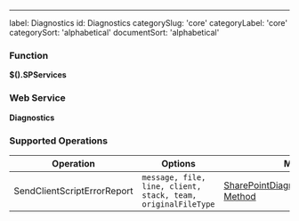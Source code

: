 ---
label: Diagnostics
id: Diagnostics
categorySlug: 'core'
categoryLabel: 'core'
categorySort: 'alphabetical'
documentSort: 'alphabetical'

### Function

**$().SPServices**

### Web Service

**Diagnostics**

### Supported Operations

| Operation | Options | MSDN Documentation | Introduced |
| --------- | ------- | ------------------ | ---------- |
| SendClientScriptErrorReport | `message, file, line, client, stack, team, originalFileType` | [SharePointDiagnostics.SendClientScriptErrorReport Method](http://msdn.microsoft.com/en-us/library/websvcdiagnostics.sharepointdiagnostics.sendclientscripterrorreport.aspx) | [0.7.2](http://spservices.codeplex.com/releases/view/81401) |